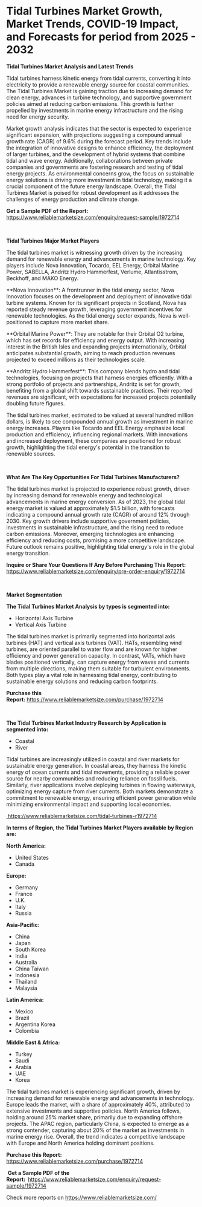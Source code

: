 <p><h1>Tidal Turbines Market Growth, Market Trends, COVID-19 Impact, and Forecasts for period from 2025 - 2032</h1></p><p><strong>Tidal Turbines Market Analysis and Latest Trends</strong></p>
<p><p>Tidal turbines harness kinetic energy from tidal currents, converting it into electricity to provide a renewable energy source for coastal communities. The Tidal Turbines Market is gaining traction due to increasing demand for clean energy, advances in turbine technology, and supportive government policies aimed at reducing carbon emissions. This growth is further propelled by investments in marine energy infrastructure and the rising need for energy security.</p><p>Market growth analysis indicates that the sector is expected to experience significant expansion, with projections suggesting a compound annual growth rate (CAGR) of 9.6% during the forecast period. Key trends include the integration of innovative designs to enhance efficiency, the deployment of larger turbines, and the development of hybrid systems that combine tidal and wave energy. Additionally, collaborations between private companies and governments are fostering research and testing of tidal energy projects. As environmental concerns grow, the focus on sustainable energy solutions is driving more investment in tidal technology, making it a crucial component of the future energy landscape. Overall, the Tidal Turbines Market is poised for robust development as it addresses the challenges of energy production and climate change.</p></p>
<p><strong>Get a Sample PDF of the Report:&nbsp;</strong> <a href="https://www.reliablemarketsize.com/enquiry/request-sample/1972714?utm_campaign=1998&utm_medium=2&utm_source=Github&utm_content=ia&utm_term=13022025&utm_id=tidal-turbines">https://www.reliablemarketsize.com/enquiry/request-sample/1972714</a></p>
<p>&nbsp;</p>
<p><strong>Tidal Turbines Major Market Players</strong></p>
<p><p>The tidal turbines market is witnessing growth driven by the increasing demand for renewable energy and advancements in marine technology. Key players include Nova Innovation, Tocardo, EEL Energy, Orbital Marine Power, SABELLA, Andritz Hydro Hammerfest, Verlume, Atlantisstrom, Beckhoff, and MAKO Energy.</p><p>**Nova Innovation**: A frontrunner in the tidal energy sector, Nova Innovation focuses on the development and deployment of innovative tidal turbine systems. Known for its significant projects in Scotland, Nova has reported steady revenue growth, leveraging government incentives for renewable technologies. As the tidal energy sector expands, Nova is well-positioned to capture more market share.</p><p>**Orbital Marine Power**: They are notable for their Orbital O2 turbine, which has set records for efficiency and energy output. With increasing interest in the British Isles and expanding projects internationally, Orbital anticipates substantial growth, aiming to reach production revenues projected to exceed millions as their technologies scale.</p><p>**Andritz Hydro Hammerfest**: This company blends hydro and tidal technologies, focusing on projects that harness energies efficiently. With a strong portfolio of projects and partnerships, Andritz is set for growth, benefiting from a global shift towards sustainable practices. Their reported revenues are significant, with expectations for increased projects potentially doubling future figures.</p><p>The tidal turbines market, estimated to be valued at several hundred million dollars, is likely to see compounded annual growth as investment in marine energy increases. Players like Tocardo and EEL Energy emphasize local production and efficiency, influencing regional markets. With innovations and increased deployment, these companies are positioned for robust growth, highlighting the tidal energy's potential in the transition to renewable sources.</p></p>
<p>&nbsp;</p>
<p><strong>What Are The Key Opportunities For Tidal Turbines Manufacturers?</strong></p>
<p><p>The tidal turbines market is projected to experience robust growth, driven by increasing demand for renewable energy and technological advancements in marine energy conversion. As of 2023, the global tidal energy market is valued at approximately $1.5 billion, with forecasts indicating a compound annual growth rate (CAGR) of around 12% through 2030. Key growth drivers include supportive government policies, investments in sustainable infrastructure, and the rising need to reduce carbon emissions. Moreover, emerging technologies are enhancing efficiency and reducing costs, promising a more competitive landscape. Future outlook remains positive, highlighting tidal energy's role in the global energy transition.</p></p>
<p><strong>Inquire or Share Your Questions If Any Before Purchasing This Report:</strong> <a href="https://www.reliablemarketsize.com/enquiry/pre-order-enquiry/1972714?utm_campaign=1998&utm_medium=2&utm_source=Github&utm_content=ia&utm_term=13022025&utm_id=tidal-turbines">https://www.reliablemarketsize.com/enquiry/pre-order-enquiry/1972714</a></p>
<p>&nbsp;</p>
<p><strong>Market Segmentation</strong></p>
<p><strong>The Tidal Turbines Market Analysis by types is segmented into:</strong></p>
<p><ul><li>Horizontal Axis Turbine</li><li>Vertical Axis Turbine</li></ul></p>
<p><p>The tidal turbines market is primarily segmented into horizontal axis turbines (HAT) and vertical axis turbines (VAT). HATs, resembling wind turbines, are oriented parallel to water flow and are known for higher efficiency and power generation capacity. In contrast, VATs, which have blades positioned vertically, can capture energy from waves and currents from multiple directions, making them suitable for turbulent environments. Both types play a vital role in harnessing tidal energy, contributing to sustainable energy solutions and reducing carbon footprints.</p></p>
<p><strong>Purchase this Report:&nbsp;</strong><a href="https://www.reliablemarketsize.com/purchase/1972714?utm_campaign=1998&utm_medium=2&utm_source=Github&utm_content=ia&utm_term=13022025&utm_id=tidal-turbines">https://www.reliablemarketsize.com/purchase/1972714</a></p>
<p>&nbsp;</p>
<p><strong>The Tidal Turbines Market Industry Research by Application is segmented into:</strong></p>
<p><ul><li>Coastal</li><li>River</li></ul></p>
<p><p>Tidal turbines are increasingly utilized in coastal and river markets for sustainable energy generation. In coastal areas, they harness the kinetic energy of ocean currents and tidal movements, providing a reliable power source for nearby communities and reducing reliance on fossil fuels. Similarly, river applications involve deploying turbines in flowing waterways, optimizing energy capture from river currents. Both markets demonstrate a commitment to renewable energy, ensuring efficient power generation while minimizing environmental impact and supporting local economies.</p></p>
<p><a href="https://www.reliablemarketsize.com/tidal-turbines-r1972714?utm_campaign=1998&utm_medium=2&utm_source=Github&utm_content=ia&utm_term=13022025&utm_id=tidal-turbines">&nbsp;https://www.reliablemarketsize.com/tidal-turbines-r1972714</a></p>
<p><strong>In terms of Region, the Tidal Turbines Market Players available by Region are:</strong></p>
<p>
    <p> <strong> North America: </strong>
        <ul>
            <li>United States</li>
            <li>Canada</li>
        </ul>
        </p> 
    <p> <strong> Europe: </strong>
        <ul>
            <li>Germany</li>
            <li>France</li>
            <li>U.K.</li>
            <li>Italy</li>
            <li>Russia</li>
        </ul>
        </p> 
    <p> <strong> Asia-Pacific: </strong>
        <ul>
            <li>China</li>
            <li>Japan</li>
            <li>South Korea</li>
            <li>India</li>
            <li>Australia</li>
            <li>China Taiwan</li>
            <li>Indonesia</li>
            <li>Thailand</li>
            <li>Malaysia</li>
        </ul>
        </p> 
    <p> <strong> Latin America: </strong>
        <ul>
            <li>Mexico</li>
            <li>Brazil</li>
            <li>Argentina Korea</li>
            <li>Colombia</li>
        </ul>
        </p> 
    <p> <strong> Middle East & Africa: </strong>
        <ul>
            <li>Turkey</li>
            <li>Saudi</li>
            <li>Arabia</li>
            <li>UAE</li>
            <li>Korea</li>
        </ul>
    </p>
    </p>
<p><p>The tidal turbines market is experiencing significant growth, driven by increasing demand for renewable energy and advancements in technology. Europe leads the market, with a share of approximately 40%, attributed to extensive investments and supportive policies. North America follows, holding around 25% market share, primarily due to expanding offshore projects. The APAC region, particularly China, is expected to emerge as a strong contender, capturing about 20% of the market as investments in marine energy rise. Overall, the trend indicates a competitive landscape with Europe and North America holding dominant positions.</p></p>
<p><strong>Purchase this Report: </strong><a href="https://www.reliablemarketsize.com/purchase/1972714?utm_campaign=1998&utm_medium=2&utm_source=Github&utm_content=ia&utm_term=13022025&utm_id=tidal-turbines">https://www.reliablemarketsize.com/purchase/1972714</a></p>
<p>&nbsp;<strong>Get a Sample PDF of the Report:&nbsp;&nbsp;</strong><a href="https://www.reliablemarketsize.com/enquiry/request-sample/1972714?utm_campaign=1998&utm_medium=2&utm_source=Github&utm_content=ia&utm_term=13022025&utm_id=tidal-turbines">https://www.reliablemarketsize.com/enquiry/request-sample/1972714</a></p>
<p><strong></strong></p>
<p>Check more reports on <a href="https://www.reliablemarketsize.com/?utm_campaign=1998&utm_medium=2&utm_source=Github&utm_content=ia&utm_term=13022025&utm_id=tidal-turbines">https://www.reliablemarketsize.com/</a></p>